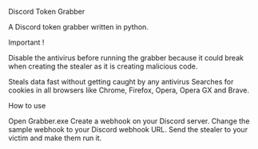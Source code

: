 Discord Token Grabber

A Discord token grabber written in python.

Important ! 

Disable the antivirus before running the grabber because it could break when creating the stealer as it is creating malicious code.


Steals data fast without getting caught by any antivirus
Searches for cookies in all browsers like Chrome, Firefox, Opera, Opera GX and Brave.


How to use

Open Grabber.exe
Create a webhook on your Discord server.
Change the sample webhook to your Discord webhook URL.
Send the stealer to your victim and make them run it.
